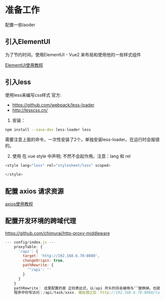 # 准备工作
配置一些laoder

## 引入ElementUI

为了节约时间。使用ElementUI - Vue2 来布局和使用他的一些样式组件

[ElementUI使用教程](../element_ui.md)


## 引入less
使用less来编写css样式
官方:
* https://github.com/webpack/less-loader
* http://lesscss.cn/


1. 安装：
```bash
npm install --save-dev less-loader less
```
需要注意上面的命令，一次性安装了2个，单独安装less-loader。在运行时会报错的。

2. 使用
在.vue style 中声明; 不然不会起作用。注意：lang 和 rel
```javascript
<style lang="less" rel="stylesheet/less" scoped>

</style>
```


## 配置 axios 请求资源

[axios使用教程](../axios.md)


## 配置开发环境的跨域代理
https://github.com/chimurai/http-proxy-middleware

```javascript
--- config/index.js ---
    proxyTable: {
      '/api': {
        target: 'http://192.168.6.70:8080',
        changeOrigin: true,
        pathRewrite: {
          '^/api': ''
        }
      }
    }
    pathRewrite： 这里配置的是 正则表达式，以/api 开头的将会被用与‘’替换掉。也就是说
    程序中你写访问：/api/task/xxxx. 被处理之后：http://192.168.6.70:8080/task/xxxx
```


